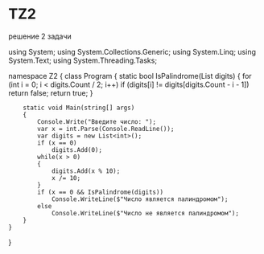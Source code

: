 # TZ2
решение 2 задачи 

using System;
using System.Collections.Generic;
using System.Linq;
using System.Text;
using System.Threading.Tasks;

namespace Z2
{
    class Program
    {
        static bool IsPalindrome(List<int> digits)
        {
            for (int i = 0; i < digits.Count / 2; i++)
                if (digits[i] != digits[digits.Count - i - 1])
                    return false;
            return true;
        }

        static void Main(string[] args)
        {
            Console.Write("Введите число: ");
            var x = int.Parse(Console.ReadLine());
            var digits = new List<int>();
            if (x == 0)
                digits.Add(0);
            while(x > 0)
            {
                digits.Add(x % 10);
                x /= 10;
            }
            if (x == 0 && IsPalindrome(digits))
                Console.WriteLine($"Число является палиндромом");
            else
                Console.WriteLine($"Число не является палиндромом");
        }
    }
}

